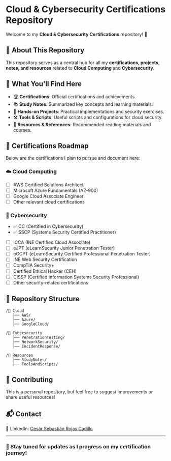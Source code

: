 # Cloud & Cybersecurity Certifications Repository

Welcome to my **Cloud & Cybersecurity Certifications** repository! 🚀

## 📌 About This Repository
This repository serves as a central hub for all my **certifications, projects, notes, and resources** related to **Cloud Computing** and **Cybersecurity**.

## 🎯 What You'll Find Here
- 🏆 **Certifications**: Official certifications and achievements.
- 📚 **Study Notes**: Summarized key concepts and learning materials.
- 🔧 **Hands-on Projects**: Practical implementations and security exercises.
- 🛠 **Tools & Scripts**: Useful scripts and configurations for cloud security.
- 🔗 **Resources & References**: Recommended reading materials and courses.

## 🚀 Certifications Roadmap
Below are the certifications I plan to pursue and document here:

### ☁️ Cloud Computing
- [ ] AWS Certified Solutions Architect
- [ ] Microsoft Azure Fundamentals (AZ-900)
- [ ] Google Cloud Associate Engineer
- [ ] Other relevant cloud certifications

### 🔐 Cybersecurity
- ✅ CC (Certified in Cybersecurity)
- ✅ SSCP (Systems Security Certified Practitioner)
- [ ] ICCA (INE Certified Cloud Associate)
- [ ] eJPT (eLearnSecurity Junior Penetration Tester)
- [ ] eCCPT (eLearnSecurity Certified Professional Penetration Tester)
- [ ] INE Web Security Certification
- [ ] CompTIA Security+
- [ ] Certified Ethical Hacker (CEH)
- [ ] CISSP (Certified Information Systems Security Professional)
- [ ] Other security-related certifications

## 📂 Repository Structure
```
/📁 Cloud
   ├── AWS/
   ├── Azure/
   ├── GoogleCloud/

/📁 Cybersecurity
   ├── PenetrationTesting/
   ├── NetworkSecurity/
   ├── IncidentResponse/

/📁 Resources
   ├── StudyNotes/
   ├── ToolsAndScripts/
```

## 🤝 Contributing
This is a personal repository, but feel free to suggest improvements or share useful resources!

## 📬 Contact
💼 LinkedIn: [Cesár Sebastián Rojas Cadillo](https://www.linkedin.com/in/cesarsebastianrojascadillo) 

---
### 🚀 Stay tuned for updates as I progress on my certification journey!
